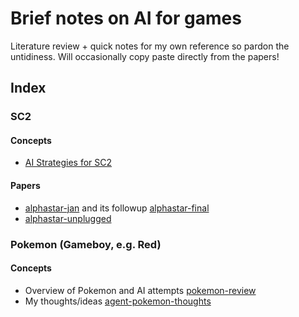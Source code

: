 # Brief notes on AI for games
Literature review + quick notes for my own reference so pardon the untidiness. Will occasionally copy paste directly from the papers!



## Index
### SC2
#### Concepts
- [AI Strategies for SC2](concepts/sc2-sota-strat.md)
#### Papers
- [alphastar-jan](papers/alphastar-jan.md) and its followup [alphastar-final](papers/alphastar-final.md)
- [alphastar-unplugged](papers/alphastar-unplugged.md)

### Pokemon (Gameboy, e.g. Red)
#### Concepts
- Overview of Pokemon and AI attempts [pokemon-review](concepts/pokemon-review.md)
- My thoughts/ideas [agent-pokemon-thoughts](concepts/agent-pokemon-thoughts.md)